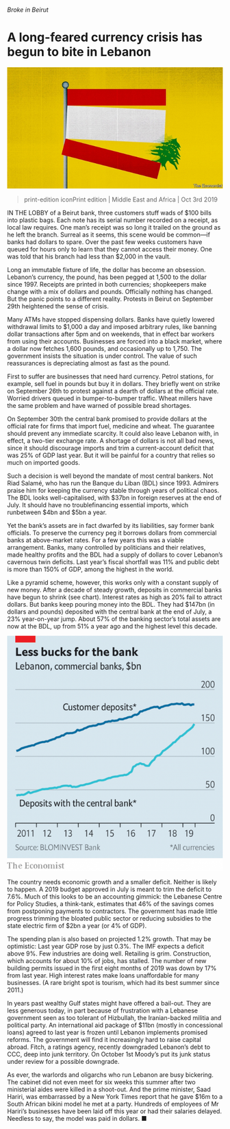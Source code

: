 ###### Broke in Beirut

# A long-feared currency crisis has begun to bite in Lebanon 

![image](images/20191005_MAD001_0.jpg) 

> print-edition iconPrint edition | Middle East and Africa | Oct 3rd 2019 

IN THE LOBBY of a Beirut bank, three customers stuff wads of $100 bills into plastic bags. Each note has its serial number recorded on a receipt, as local law requires. One man’s receipt was so long it trailed on the ground as he left the branch. Surreal as it seems, this scene would be common—if banks had dollars to spare. Over the past few weeks customers have queued for hours only to learn that they cannot access their money. One was told that his branch had less than $2,000 in the vault. 

Long an immutable fixture of life, the dollar has become an obsession. Lebanon’s currency, the pound, has been pegged at 1,500 to the dollar since 1997. Receipts are printed in both currencies; shopkeepers make change with a mix of dollars and pounds. Officially nothing has changed. But the panic points to a different reality. Protests in Beirut on September 29th heightened the sense of crisis. 

Many ATMs have stopped dispensing dollars. Banks have quietly lowered withdrawal limits to $1,000 a day and imposed arbitrary rules, like banning dollar transactions after 5pm and on weekends, that in effect bar workers from using their accounts. Businesses are forced into a black market, where a dollar now fetches 1,600 pounds, and occasionally up to 1,750. The government insists the situation is under control. The value of such reassurances is depreciating almost as fast as the pound. 

First to suffer are businesses that need hard currency. Petrol stations, for example, sell fuel in pounds but buy it in dollars. They briefly went on strike on September 26th to protest against a dearth of dollars at the official rate. Worried drivers queued in bumper-to-bumper traffic. Wheat millers have the same problem and have warned of possible bread shortages. 

On September 30th the central bank promised to provide dollars at the official rate for firms that import fuel, medicine and wheat. The guarantee should prevent any immediate scarcity. It could also leave Lebanon with, in effect, a two-tier exchange rate. A shortage of dollars is not all bad news, since it should discourage imports and trim a current-account deficit that was 25% of GDP last year. But it will be painful for a country that relies so much on imported goods. 

Such a decision is well beyond the mandate of most central bankers. Not Riad Salamé, who has run the Banque du Liban (BDL) since 1993. Admirers praise him for keeping the currency stable through years of political chaos. The BDL looks well-capitalised, with $37bn in foreign reserves at the end of July. It should have no troublefinancing essential imports, which runbetween $4bn and $5bn a year. 

Yet the bank’s assets are in fact dwarfed by its liabilities, say former bank officials. To preserve the currency peg it borrows dollars from commercial banks at above-market rates. For a few years this was a viable arrangement. Banks, many controlled by politicians and their relatives, made healthy profits and the BDL had a supply of dollars to cover Lebanon’s cavernous twin deficits. Last year’s fiscal shortfall was 11% and public debt is more than 150% of GDP, among the highest in the world. 

Like a pyramid scheme, however, this works only with a constant supply of new money. After a decade of steady growth, deposits in commercial banks have begun to shrink (see chart). Interest rates as high as 20% fail to attract dollars. But banks keep pouring money into the BDL. They had $147bn (in dollars and pounds) deposited with the central bank at the end of July, a 23% year-on-year jump. About 57% of the banking sector’s total assets are now at the BDL, up from 51% a year ago and the highest level this decade. 

![image](images/20191005_MAC833.png) 

The country needs economic growth and a smaller deficit. Neither is likely to happen. A 2019 budget approved in July is meant to trim the deficit to 7.6%. Much of this looks to be an accounting gimmick: the Lebanese Centre for Policy Studies, a think-tank, estimates that 46% of the savings comes from postponing payments to contractors. The government has made little progress trimming the bloated public sector or reducing subsidies to the state electric firm of $2bn a year (or 4% of GDP). 

The spending plan is also based on projected 1.2% growth. That may be optimistic: Last year GDP rose by just 0.3%. The IMF expects a deficit above 9%. Few industries are doing well. Retailing is grim. Construction, which accounts for about 10% of jobs, has stalled. The number of new building permits issued in the first eight months of 2019 was down by 17% from last year. High interest rates make loans unaffordable for many businesses. (A rare bright spot is tourism, which had its best summer since 2011.) 

In years past wealthy Gulf states might have offered a bail-out. They are less generous today, in part because of frustration with a Lebanese government seen as too tolerant of Hizbullah, the Iranian-backed militia and political party. An international aid package of $11bn (mostly in concessional loans) agreed to last year is frozen until Lebanon implements promised reforms. The government will find it increasingly hard to raise capital abroad. Fitch, a ratings agency, recently downgraded Lebanon’s debt to CCC, deep into junk territory. On October 1st Moody’s put its junk status under review for a possible downgrade. 

As ever, the warlords and oligarchs who run Lebanon are busy bickering. The cabinet did not even meet for six weeks this summer after two ministerial aides were killed in a shoot-out. And the prime minister, Saad Hariri, was embarrassed by a New York Times report that he gave $16m to a South African bikini model he met at a party. Hundreds of employees of Mr Hariri’s businesses have been laid off this year or had their salaries delayed. Needless to say, the model was paid in dollars. ■ 

